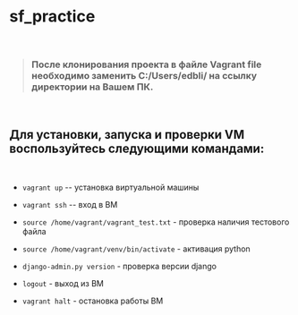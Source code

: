# sf_practice
<br>

>### После клонирования проекта в файле Vagrant file необходимо заменить C:/Users/edbli/ на ссылку директории на Вашем ПК.
<br>

## Для установки, запуска и проверки VM воспользуйтесь следующими командами:
<br>

* `vagrant up` -- установка виртуальной машины

* `vagrant ssh` -- вход в ВМ

* `source /home/vagrant/vagrant_test.txt` - проверка наличия тестового файла

* `source /home/vagrant/venv/bin/activate` - активация python

* `django-admin.py version` - проверка версии django

* `logout` - выход из ВМ

* `vagrant halt` - остановка работы ВМ